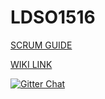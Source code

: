 # LDSO1516


[SCRUM GUIDE](http://www.scrumguides.org/docs/scrumguide/v1/scrum-guide-us.pdf)

[WIKI LINK](https://github.com/Famarante/LDSO1516/wiki/Report_Grupo_LDSOT2G2)


[![Gitter Chat](http://img.shields.io/badge/chat-online-brightgreen.svg)](https://gitter.im/Famarante/LDSO1516)
